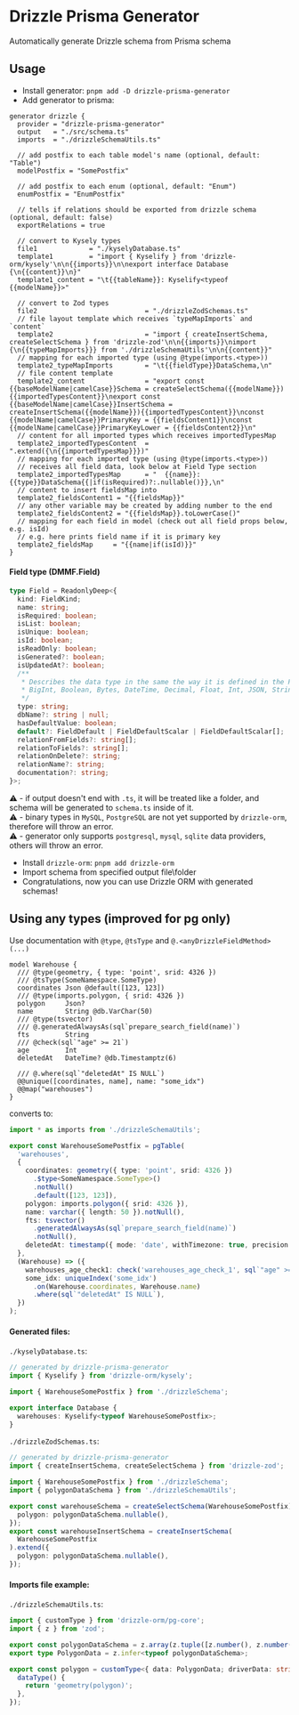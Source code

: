 # Drizzle Prisma Generator

Automatically generate Drizzle schema from Prisma schema

## Usage

- Install generator: `pnpm add -D drizzle-prisma-generator`
- Add generator to prisma:

```Prisma
generator drizzle {
  provider = "drizzle-prisma-generator"
  output   = "./src/schema.ts"
  imports  = "./drizzleSchemaUtils.ts"

  // add postfix to each table model's name (optional, default: "Table")
  modelPostfix = "SomePostfix"

  // add postfix to each enum (optional, default: "Enum")
  enumPostfix = "EnumPostfix"

  // tells if relations should be exported from drizzle schema (optional, default: false)
  exportRelations = true

  // convert to Kysely types
  file1             = "./kyselyDatabase.ts"
  template1         = "import { Kyselify } from 'drizzle-orm/kysely'\n\n{{imports}}\n\nexport interface Database {\n{{content}}\n}"
  template1_content = "\t{{tableName}}: Kyselify<typeof {{modelName}}>"

  // convert to Zod types
  file2                           = "./drizzleZodSchemas.ts"
  // file layout template which receives `typeMapImports` and `content`
  template2                       = "import { createInsertSchema, createSelectSchema } from 'drizzle-zod'\n\n{{imports}}\nimport {\n{{typeMapImports}}} from './drizzleSchemaUtils'\n\n{{content}}"
  // mapping for each imported type (using @type(imports.<type>))
  template2_typeMapImports        = "\t{{fieldType}}DataSchema,\n"
  // file content template
  template2_content               = "export const {{baseModelName|camelCase}}Schema = createSelectSchema({{modelName}}){{importedTypesContent}}\nexport const {{baseModelName|camelCase}}InsertSchema = createInsertSchema({{modelName}}){{importedTypesContent}}\nconst {{modelName|camelCase}}PrimaryKey = {{fieldsContent1}}\nconst {{modelName|camelCase}}PrimaryKeyLower = {{fieldsContent2}}\n"
  // content for all imported types which receives importedTypesMap
  template2_importedTypesContent  = ".extend({\n{{importedTypesMap}}})"
  // mapping for each imported type (using @type(imports.<type>))
  // receives all field data, look below at Field Type section
  template2_importedTypesMap      = "  {{name}}: {{type}}DataSchema{{|if(isRequired)?:.nullable()}},\n"
  // content to insert fieldsMap into
  template2_fieldsContent1 = "{{fieldsMap}}"
  // any other variable may be created by adding number to the end
  template2_fieldsContent2 = "{{fieldsMap}}.toLowerCase()"
  // mapping for each field in model (check out all field props below, e.g. isId)
  // e.g. here prints field name if it is primary key
  template2_fieldsMap     = "{{name|if(isId)}}"
}
```

#### Field type (DMMF.Field)

```ts
type Field = ReadonlyDeep<{
  kind: FieldKind;
  name: string;
  isRequired: boolean;
  isList: boolean;
  isUnique: boolean;
  isId: boolean;
  isReadOnly: boolean;
  isGenerated?: boolean;
  isUpdatedAt?: boolean;
  /**
   * Describes the data type in the same the way it is defined in the Prisma schema:
   * BigInt, Boolean, Bytes, DateTime, Decimal, Float, Int, JSON, String, $ModelName
   */
  type: string;
  dbName?: string | null;
  hasDefaultValue: boolean;
  default?: FieldDefault | FieldDefaultScalar | FieldDefaultScalar[];
  relationFromFields?: string[];
  relationToFields?: string[];
  relationOnDelete?: string;
  relationName?: string;
  documentation?: string;
}>;
```

:warning: - if output doesn't end with `.ts`, it will be treated like a folder, and schema will be generated to `schema.ts` inside of it.  
:warning: - binary types in `MySQL`, `PostgreSQL` are not yet supported by `drizzle-orm`, therefore will throw an error.  
:warning: - generator only supports `postgresql`, `mysql`, `sqlite` data providers, others will throw an error.

- Install `drizzle-orm`: `pnpm add drizzle-orm`
- Import schema from specified output file\folder
- Congratulations, now you can use Drizzle ORM with generated schemas!

## Using any types (improved for pg only)

Use documentation with `@type`, `@tsType` and `@.<anyDrizzleFieldMethod>(...)`

```prisma
model Warehouse {
  /// @type(geometry, { type: 'point', srid: 4326 })
  /// @tsType(SomeNamespace.SomeType)
  coordinates Json @default([123, 123])
  /// @type(imports.polygon, { srid: 4326 })
  polygon     Json?
  name        String @db.VarChar(50)
  /// @type(tsvector)
  /// @.generatedAlwaysAs(sql`prepare_search_field(name)`)
  fts         String
  /// @check(sql`"age" >= 21`)
  age         Int
  deletedAt   DateTime? @db.Timestamptz(6)

  /// @.where(sql`"deletedAt" IS NULL`)
  @@unique([coordinates, name], name: "some_idx")
  @@map("warehouses")
}
```

converts to:

```ts
import * as imports from './drizzleSchemaUtils';

export const WarehouseSomePostfix = pgTable(
  'warehouses',
  {
    coordinates: geometry({ type: 'point', srid: 4326 })
      .$type<SomeNamespace.SomeType>()
      .notNull()
      .default([123, 123]),
    polygon: imports.polygon({ srid: 4326 }),
    name: varchar({ length: 50 }).notNull(),
    fts: tsvector()
      .generatedAlwaysAs(sql`prepare_search_field(name)`)
      .notNull(),
    deletedAt: timestamp({ mode: 'date', withTimezone: true, precision: 6 }),
  },
  (Warehouse) => ({
    warehouses_age_check1: check('warehouses_age_check_1', sql`"age" >= 21`),
    some_idx: uniqueIndex('some_idx')
      .on(Warehouse.coordinates, Warehouse.name)
      .where(sql`"deletedAt" IS NULL`),
  })
);
```

#### Generated files:

`./kyselyDatabase.ts`:

```ts
// generated by drizzle-prisma-generator
import { Kyselify } from 'drizzle-orm/kysely';

import { WarehouseSomePostfix } from './drizzleSchema';

export interface Database {
  warehouses: Kyselify<typeof WarehouseSomePostfix>;
}
```

`./drizzleZodSchemas.ts`:

```ts
// generated by drizzle-prisma-generator
import { createInsertSchema, createSelectSchema } from 'drizzle-zod';

import { WarehouseSomePostfix } from './drizzleSchema';
import { polygonDataSchema } from './drizzleSchemaUtils';

export const warehouseSchema = createSelectSchema(WarehouseSomePostfix).extend({
  polygon: polygonDataSchema.nullable(),
});
export const warehouseInsertSchema = createInsertSchema(
  WarehouseSomePostfix
).extend({
  polygon: polygonDataSchema.nullable(),
});
```

#### Imports file example:

`./drizzleSchemaUtils.ts`:

```ts
import { customType } from 'drizzle-orm/pg-core';
import { z } from 'zod';

export const polygonDataSchema = z.array(z.tuple([z.number(), z.number()]));
export type PolygonData = z.infer<typeof polygonDataSchema>;

export const polygon = customType<{ data: PolygonData; driverData: string }>({
  dataType() {
    return 'geometry(polygon)';
  },
});
```
